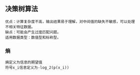 ## 决策树算法
    优点：计算复杂度不高，输出结果易于理解，对中间值的缺失不敏感，可以处理
    不相关特征数据。
    缺点：可能会产生过度匹配问题。
    适用数据类型：数值型和标称型。
    
### 熵
    熵定义为信息的期望值
    符号x_i信息定义为-log_2(p(x_i))